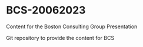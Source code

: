 # BCS-20062023
Content for the Boston Consulting Group Presentation

Git repository to provide the content for BCS
